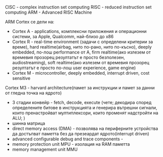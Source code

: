 CISC - complex instruction set computing
RISC - reduced instruction set computing
ARM - Advanced RISC Machine

ARM Cortex се дели на:
- Cortex A - applications, комплексни приложения и операционни системи, за Apple, Qualcomm, най-близо до х86
- Cortex R - real-time environment (задачи с определени критерии за време), hard realtime(airbag, нито по-рано, нито по-късно), deeply embedded, 
по-лош performance от A, firm realtime(ако излезем от времевия прозорец резултатът е просто безполезен, audiostreaming),
soft realtime(ако излезем от времевия прозорец резултатът е просто по-лош user experience, game engine)
- Cortex M - microcontroller, deeply embedded, interrupt driven, cost sensitive

Cortex M3 - harvard architecture(памет за инструкции и памет за данни от гледна точка на ядрото)
- 3 стадии конвейр - fetch, decode, execute (чете; декодира според определените битове в инструкцията и генерира вътрешни сигнали, които пренастройват мултиплексори, които променят надстройти на ALU; )
- шинна матрица 
- direct memory access (DMA) - позволява на периферните устройства да достъпват паметта без да презеардат ядрото(interrupt driven)
- advanced configurable debug and trace components - 
- memory protection unit MPU - изолация на RAM паметта
- memory management unit MMU